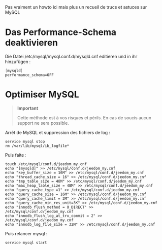 Pas vraiment un howto ici mais plus un recueil de trucs et astuces sur MySQL

Das Performance-Schema deaktivieren
===================================

Die Datei /etc/mysql/mysql.conf.d/mysqld.cnf editieren und in ihr hinzufügen :

    [mysqld]
    performance_schema=OFF

Optimiser MySQL
===============

> **Important**
>
> Cette méthode est à vos risques et périls. En cas de soucis aucun support ne sera possible.

Arrêt de MySQL et suppression des fichiers de log :

    service mysql stop
    rm /var/lib/mysql/ib_logfile*

Puis faite :

    touch /etc/mysql/conf.d/jeedom_my.cnf
    echo "[mysqld]" >> /etc/mysql/conf.d/jeedom_my.cnf
    echo "key_buffer_size = 16M" >> /etc/mysql/conf.d/jeedom_my.cnf
    echo "thread_cache_size = 16" >> /etc/mysql/conf.d/jeedom_my.cnf
    echo "tmp_table_size = 48M" >> /etc/mysql/conf.d/jeedom_my.cnf
    echo "max_heap_table_size = 48M" >> /etc/mysql/conf.d/jeedom_my.cnf
    echo "query_cache_type =1" >> /etc/mysql/conf.d/jeedom_my.cnf
    echo "query_cache_size = 16M" >> /etc/mysql/conf.d/jeedom_my.cnf
    echo "query_cache_limit = 2M" >> /etc/mysql/conf.d/jeedom_my.cnf
    echo "query_cache_min_res_unit=3K" >> /etc/mysql/conf.d/jeedom_my.cnf
    echo "innodb_flush_method = O_DIRECT" >> /etc/mysql/conf.d/jeedom_my.cnf
    echo "innodb_flush_log_at_trx_commit = 2" >> /etc/mysql/conf.d/jeedom_my.cnf
    echo "innodb_log_file_size = 32M" >> /etc/mysql/conf.d/jeedom_my.cnf

Puis relancer mysql :

    service mysql start
